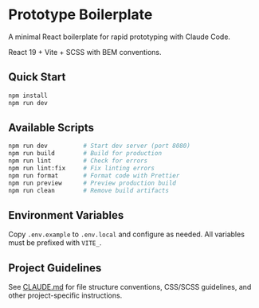 # Prototype Boilerplate

A minimal React boilerplate for rapid prototyping with Claude Code.

React 19 + Vite + SCSS with BEM conventions.

## Quick Start

```bash
npm install
npm run dev
```

## Available Scripts

```bash
npm run dev          # Start dev server (port 8080)
npm run build        # Build for production
npm run lint         # Check for errors
npm run lint:fix     # Fix linting errors
npm run format       # Format code with Prettier
npm run preview      # Preview production build
npm run clean        # Remove build artifacts
```

## Environment Variables

Copy `.env.example` to `.env.local` and configure as needed. All variables must be prefixed with `VITE_`.

## Project Guidelines

See [CLAUDE.md](CLAUDE.md) for file structure conventions, CSS/SCSS guidelines, and other project-specific instructions.
